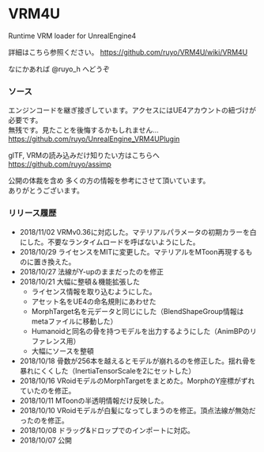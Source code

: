 # VRM4U
Runtime VRM loader for UnrealEngine4

詳細はこちら参照ください。
https://github.com/ruyo/VRM4U/wiki/VRM4U

なにかあれば @ruyo_h へどうぞ

### ソース
エンジンコードを継ぎ接ぎしています。アクセスにはUE4アカウントの紐づけが必要です。  
無残です。見たことを後悔するかもしれません…  
https://github.com/ruyo/UnrealEngine_VRM4UPlugin

glTF, VRMの読み込みだけ知りたい方はこちらへ  
https://github.com/ruyo/assimp


公開の体裁を含め 多くの方の情報を参考にさせて頂いています。  
ありがとうございます。

### リリース履歴
- 2018/11/02 VRMv0.36に対応した。マテリアルパラメータの初期カラーを白にした。不要なランタイムロードを呼ばないようにした。
- 2018/10/29 ライセンスをMITに変更した。マテリアルをMToon再現するものに置き換えた。
- 2018/10/27 法線がY-upのままだったのを修正
- 2018/10/21 大幅に整頓＆機能拡張した
    - ライセンス情報を取り込むようにした。
    - アセット名をUE4の命名規則にあわせた
    - MorphTarget名を元データと同じにした（BlendShapeGroup情報はmetaファイルに移動した）
    - Humanoidと同名の骨を持つモデルを出力するようにした（AnimBPのリファレンス用）
    - 大幅にソースを整頓
- 2018/10/18 骨数が256本を越えるとモデルが崩れるのを修正した。揺れ骨を暴れにくくした（InertiaTensorScaleを2にセットした）
- 2018/10/16 VRoidモデルのMorphTargetをまとめた。MorphのY座標がずれていたのを修正。
- 2018/10/11 MToonの半透明情報だけ反映した。
- 2018/10/10 VRoidモデルが白髪になってしまうのを修正。頂点法線が無効だったのを修正。
- 2018/10/08 ドラッグ&ドロップでのインポートに対応。
- 2018/10/07 公開
